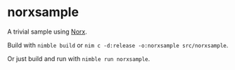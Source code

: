# norxsample
A trivial sample using [Norx](https://github.com/gokr/norx).

Build with `nimble build` or `nim c -d:release -o:norxsample src/norxsample`.

Or just build and run with `nimble run norxsample`.
